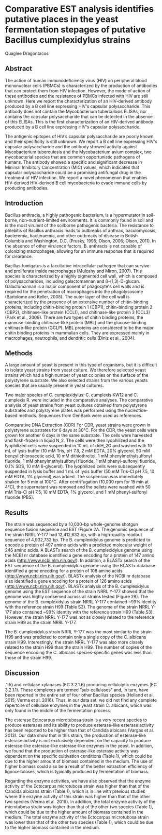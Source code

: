 # Comparative EST analysis identifies putative places in the yeast fermentation stepages of putative Bacillus cumplexidylus strains
Quaglee Dragontacos


## Abstract
The action of human immunodeficiency virus (HIV) on peripheral blood mononuclear cells (PBMCs) is characterized by the production of antibodies that can protect them from HIV infection. However, the mode of action of these antibodies and the resistance of PBMCs infected with HIV are still unknown. Here we report the characterization of an HIV-derived antibody produced by a B cell line expressing HIV's capsular polysaccharide. This antibody does not contain the Mycobacterium tuberculosis ELISAs, nor contains the capsular polysaccharide that can be detected in the absence of this ELISAs. This is the first characterization of an HIV-derived antibody produced by a B cell line expressing HIV's capsular polysaccharide.

The antigenic epitopes of HIV’s capsular polysaccharide are poorly known and their specificity is still unknown. We report a B cell line expressing HIV's capsular polysaccharide and the antibody showed activity against Mycobacterium tuberculosis and the Mycobacterium avium complex, two mycobacterial species that are common opportunistic pathogens of humans. The antibody showed a specific and significant decrease in Minimal Inhibitory Concentration (MIC) values, which indicated that capsular polysaccharide could be a promising antifungal drug in the treatment of HIV infection. We report a novel phenomenon that enables HIV-derived HIV-derived B cell mycobacteria to evade immune cells by producing antibodies.


## Introduction
Bacillus anthracis, a highly pathogenic bacterium, is a hypermutator in soil-borne, non-nutrient-limited environments. It is commonly found in soil and is the most virulent of the soilborne pathogenic bacteria. The resistance to phlebitis of Bacillus anthracis leads to outbreaks of anthrax, baculomycosis, bacteremia, bacteraemia, and other outbreaks of disease in British Columbia and Washington, D.C. (Prusky, 1995; Olson, 2006; Olson, 2011). In the absence of other virulence factors, B. anthracis is not capable of colonizing macrophages, allowing for an immune response that is required for clearance.

Bacillus fumigatus is a facultative intracellular pathogen that can survive and proliferate inside macrophages (Mulcahy and Miron, 2007). This species is characterized by a highly pigmented cell wall, which is composed of polysaccharides, including galactomannan and ß-(1,3)-D-glucan. Galactomannan is a major component of phagocyte's cell walls and is required for the penetration of macrophages into the phagolysosome (Bartolome and Keller, 2008). The outer layer of the cell wall is characterized by the presence of an extensive number of chitin-binding proteins, including chitin-binding protein 1 (CBP1), chitin-binding protein 2 (CBP2), chitinase-like protein (CCL1), and chitinase-like protein 3 (CCL3) (Park et al., 2009). There are two types of chitin binding proteins, the mannose-binding chitinase-like protein (MBL) and the glucose-binding chitinase-like protein (GCLP). MBL proteins are considered to be the major chitin binding proteins in mammalian cells. They are expressed mainly in macrophages, neutrophils, and dendritic cells (Diniz et al., 2004).


## Methods
A large amount of yeast is present in this type of organisms, but it is difficult to isolate yeast strains from yeast culture. We therefore selected yeast strains which had a high number of yeast colonies on the surface of the polystyrene substrate. We also selected strains from the various yeasts species that are usually present in yeast cultures.

Two major species of C. cumplexidylus: C. cumplexis KW12 and C. cumplexis R. were included in the comparative analyses. The comparative analysis of yeast strains from yeast cultures obtained from polystyrene substrates and polystyrene plates was performed using the nucleotide-based methods. Sequences from GenBank were used as references.

Comparative DNA Extraction (CDR)
For CDR, yeast strains were grown in polystyrene substrates for 6 days at 30°C. For the CDR, the yeast cells were grown for another 6 days in the same substrate. The cells were harvested and flash-frozen in liquid N_2. The cells were then lyophilized and the lyophilized cells were suspended in 10 mL of ddH_2O and washed with 10 mL of lysis buffer (10 mM Tris, pH 7.8, 2 mM EDTA, 20% glycerol, 50 mM benzyl chloroacetic acid, 10 mM dithiothreitol, 1 mM phenylmethylsulfonyl fluoride, 1 mM phenylmethylsulfonyl fluoride, 1 mM phenyl-sulfonyl fluoride, 0.1% SDS, 10 mM ß-glycerol). The lyophilized cells were subsequently suspended in lysis buffer and 1 mL of lysis buffer (50 mM Tris-Cl pH 7.5, 10 mM EDTA, 1% glycerol) was added. The suspension was immediately shaken for 5 min at 100°C. After centrifugation (10,000 rpm for 15 min at 4°C), the supernatant was removed and the pellets were washed with 50 mM Tris-Cl pH 7.5, 10 mM EDTA, 1% glycerol, and 1 mM phenyl-sulfonyl fluoride (PBS).


## Results
The strain was sequenced by a 10,000-bp whole-genome shotgun sequence fusion sequence and EST (Figure 2A. The genomic sequence of the strain NRRL Y-177 had 12,412,632 bp, with a high-quality readout sequence of 4,932,732 bp. The B. cumplexidylus genome is predicted to encode a protein of 497 amino acids with a predicted molecular weight of 246 amino acids. A BLASTx search of the B. cumplexidylus genome using the NCBI nr database identified a gene encoding for a protein of 147 amino acids (http://www.ncbi.nlm.nih.gov/). In addition, a BLASTx search of the EST sequence of the B. cumplexidylus genome using the BLASTx database identified a gene encoding for a protein of 108 amino acids (http://www.ncbi.nlm.nih.gov/). BLASTx analysis of the NCBI nr database also identified a gene encoding for a protein of 126 amino acids (http://www.ncbi.nlm.nih.gov/). BLASTx analysis of the B. cumplexidylus genome using the EST sequence of the strain NRRL Y-177 showed that the genome was highly conserved across all strains tested (Figure 2B). The genome of the B. cumplexidylus strain NRRL Y-177 contained ~99% identity with the reference strain H99 (Table S3). The genome of the strain NRRL Y-177 also contained ~99% identity with the reference strain H99 (Table S3). However, the strain NRRL Y-177 was not as closely related to the reference strain H99 as the strain NRRL Y-177.

The B. cumplexidylus strain NRRL Y-177 was the most similar to the strain H99 and was predicted to contain only a single copy of the C. albicans strain H99. Interestingly, the strain NRRL Y-177 was also more closely related to the strain H99 than the strain H99. The number of copies of the sequence encoding the C. albicans species-specific genes was less than those of the strain H99.


## Discussion
.1.5) and cellulase xylanases (EC 3.2.1.6) producing cellulolytic enzymes (EC 3.2.1.1). These complexes are termed “sub-cellulases” and, in turn, have been reported in the entire set of four other Bacillus species (Holland et al. 2015; Verma et al. 2016). Thus, in our data set, we did not find any complete repertoire of cellulase enzymes in the yeast strain C. albicans, which was only found in the middle of the fermentation process.

The esterase Ectocarpus microtubosa strain is a very recent species to produce esterases and its ability to produce esterase-like esterase activity has been reported to be higher than that of Candida albicans (Vargas et al. 2013). Our data show that in this strain, the production of esterase-like esterase activity is not exclusively dependent on the capacity to produce esterase-like esterase-like esterase-like enzymes in the yeast. In addition, we found that the production of esterase-like esterase activity was dependent on the specific cultivation conditions (Table 1), which could be due to the higher amount of biomass contained in the medium. The use of higher biomass could also be a result of the better extraction efficiency of lignocelluloses, which is typically produced by fermentation of biomass.

Regarding the enzyme activities, we have also observed that the enzyme activity of the Ectocarpus microtubosa strain was higher than that of the Candida albicans strain (Table 1), which is in line with previous studies where the enzyme activity of this strain was higher than that of the other two species (Verma et al. 2016). In addition, the total enzyme activity of the microtubosa strain was higher than that of the other two species (Table 1), which could be due to the higher amount of biomass contained in the medium. The total enzyme activity of the Ectocarpus microtubosa strain was lower than that of the other two species (Table 1), which could be due to the higher biomass contained in the medium.
